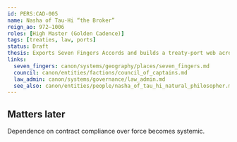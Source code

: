 ```yaml
---
id: PERS:CAD-005
name: Nasha of Tau-Hi “the Broker”
reign_ao: 972–1006
roles: [High Master (Golden Cadence)]
tags: [treaties, law, ports]
status: Draft
thesis: Exports Seven Fingers Accords and builds a treaty-port web across the Sar littoral—shifting reliance to contract compliance over force.
links:
  seven_fingers: canon/systems/geography/places/seven_fingers.md
  council: canon/entities/factions/council_of_captains.md
  law_admin: canon/systems/governance/law_admin.md
  see_also: canon/entities/people/nasha_of_tau_hi_natural_philosopher.md
---
```


## Matters later
Dependence on contract compliance over force becomes systemic.
